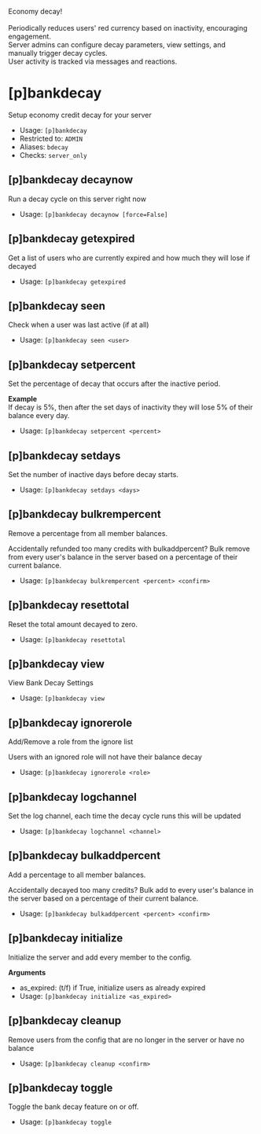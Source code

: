 Economy decay!<br/><br/>Periodically reduces users' red currency based on inactivity, encouraging engagement.<br/>Server admins can configure decay parameters, view settings, and manually trigger decay cycles.<br/>User activity is tracked via messages and reactions.

# [p]bankdecay
Setup economy credit decay for your server<br/>
 - Usage: `[p]bankdecay`
 - Restricted to: `ADMIN`
 - Aliases: `bdecay`
 - Checks: `server_only`
## [p]bankdecay decaynow
Run a decay cycle on this server right now<br/>
 - Usage: `[p]bankdecay decaynow [force=False]`
## [p]bankdecay getexpired
Get a list of users who are currently expired and how much they will lose if decayed<br/>
 - Usage: `[p]bankdecay getexpired`
## [p]bankdecay seen
Check when a user was last active (if at all)<br/>
 - Usage: `[p]bankdecay seen <user>`
## [p]bankdecay setpercent
Set the percentage of decay that occurs after the inactive period.<br/>

**Example**<br/>
If decay is 5%, then after the set days of inactivity they will lose 5% of their balance every day.<br/>
 - Usage: `[p]bankdecay setpercent <percent>`
## [p]bankdecay setdays
Set the number of inactive days before decay starts.<br/>
 - Usage: `[p]bankdecay setdays <days>`
## [p]bankdecay bulkrempercent
Remove a percentage from all member balances.<br/>

Accidentally refunded too many credits with bulkaddpercent? Bulk remove from every user's balance in the server based on a percentage of their current balance.<br/>
 - Usage: `[p]bankdecay bulkrempercent <percent> <confirm>`
## [p]bankdecay resettotal
Reset the total amount decayed to zero.<br/>
 - Usage: `[p]bankdecay resettotal`
## [p]bankdecay view
View Bank Decay Settings<br/>
 - Usage: `[p]bankdecay view`
## [p]bankdecay ignorerole
Add/Remove a role from the ignore list<br/>

Users with an ignored role will not have their balance decay<br/>
 - Usage: `[p]bankdecay ignorerole <role>`
## [p]bankdecay logchannel
Set the log channel, each time the decay cycle runs this will be updated<br/>
 - Usage: `[p]bankdecay logchannel <channel>`
## [p]bankdecay bulkaddpercent
Add a percentage to all member balances.<br/>

Accidentally decayed too many credits? Bulk add to every user's balance in the server based on a percentage of their current balance.<br/>
 - Usage: `[p]bankdecay bulkaddpercent <percent> <confirm>`
## [p]bankdecay initialize
Initialize the server and add every member to the config.<br/>

**Arguments**<br/>
- as_expired: (t/f) if True, initialize users as already expired<br/>
 - Usage: `[p]bankdecay initialize <as_expired>`
## [p]bankdecay cleanup
Remove users from the config that are no longer in the server or have no balance<br/>
 - Usage: `[p]bankdecay cleanup <confirm>`
## [p]bankdecay toggle
Toggle the bank decay feature on or off.<br/>
 - Usage: `[p]bankdecay toggle`
